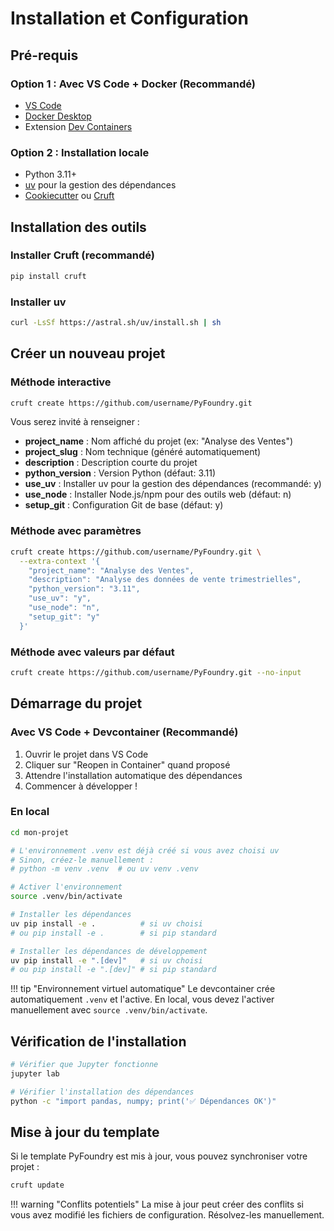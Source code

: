 # Installation et Configuration

## Pré-requis

### Option 1 : Avec VS Code + Docker (Recommandé)
- [VS Code](https://code.visualstudio.com/)
- [Docker Desktop](https://www.docker.com/products/docker-desktop/)
- Extension [Dev Containers](https://marketplace.visualstudio.com/items?itemName=ms-vscode-remote.remote-containers)

### Option 2 : Installation locale
- Python 3.11+
- [uv](https://github.com/astral-sh/uv) pour la gestion des dépendances
- [Cookiecutter](https://cookiecutter.readthedocs.io/) ou [Cruft](https://cruft.github.io/cruft/)

## Installation des outils

### Installer Cruft (recommandé)
```bash
pip install cruft
```

### Installer uv
```bash
curl -LsSf https://astral.sh/uv/install.sh | sh
```

## Créer un nouveau projet

### Méthode interactive
```bash
cruft create https://github.com/username/PyFoundry.git
```

Vous serez invité à renseigner :
- **project_name** : Nom affiché du projet (ex: "Analyse des Ventes")
- **project_slug** : Nom technique (généré automatiquement)
- **description** : Description courte du projet
- **python_version** : Version Python (défaut: 3.11)
- **use_uv** : Installer uv pour la gestion des dépendances (recommandé: y)
- **use_node** : Installer Node.js/npm pour des outils web (défaut: n)
- **setup_git** : Configuration Git de base (défaut: y)

### Méthode avec paramètres
```bash
cruft create https://github.com/username/PyFoundry.git \
  --extra-context '{
    "project_name": "Analyse des Ventes",
    "description": "Analyse des données de vente trimestrielles",
    "python_version": "3.11",
    "use_uv": "y",
    "use_node": "n",
    "setup_git": "y"
  }'
```

### Méthode avec valeurs par défaut
```bash
cruft create https://github.com/username/PyFoundry.git --no-input
```

## Démarrage du projet

### Avec VS Code + Devcontainer (Recommandé)
1. Ouvrir le projet dans VS Code
2. Cliquer sur "Reopen in Container" quand proposé
3. Attendre l'installation automatique des dépendances
4. Commencer à développer !

### En local
```bash
cd mon-projet

# L'environnement .venv est déjà créé si vous avez choisi uv
# Sinon, créez-le manuellement :
# python -m venv .venv  # ou uv venv .venv

# Activer l'environnement
source .venv/bin/activate

# Installer les dépendances
uv pip install -e .          # si uv choisi
# ou pip install -e .        # si pip standard

# Installer les dépendances de développement
uv pip install -e ".[dev]"   # si uv choisi
# ou pip install -e ".[dev]" # si pip standard
```

!!! tip "Environnement virtuel automatique"
    Le devcontainer crée automatiquement `.venv` et l'active. En local, vous devez l'activer manuellement avec `source .venv/bin/activate`.

## Vérification de l'installation

```bash
# Vérifier que Jupyter fonctionne
jupyter lab

# Vérifier l'installation des dépendances
python -c "import pandas, numpy; print('✅ Dépendances OK')"
```

## Mise à jour du template

Si le template PyFoundry est mis à jour, vous pouvez synchroniser votre projet :

```bash
cruft update
```

!!! warning "Conflits potentiels"
    La mise à jour peut créer des conflits si vous avez modifié les fichiers de configuration. Résolvez-les manuellement.